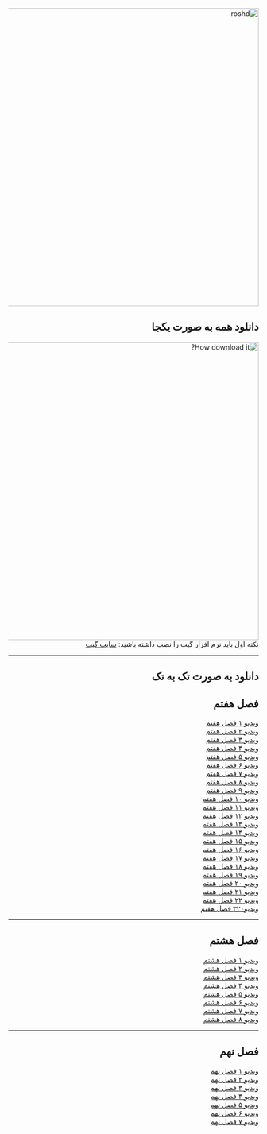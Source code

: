<div dir="rtl">


<img src="https://www.roshd.ir/Portals/11/Images/Publisher/Riyazi07-book.jpg?ver=1397-09-19-085306-010&maxwidth=1000" alt="roshd" width="600"/>


  
  
<h2>دانلود همه به صورت یکجا</h2>


<img src="https://user-images.githubusercontent.com/77381164/117602536-2f1ad400-b166-11eb-93d2-c3fbfe4dac96.gif" alt="How download it?" width="600"/>
<br>
نکته اول باید نرم افزار گیت را نصب داشته باشید: <a href="https://git-scm.com/">سایت گیت</a>


<hr>

<h2>دانلود به صورت تک به تک</h2>

<h2>فصل هفتم</h2>


<a href="https://github.com/amirkasraEsmaeilian/-mathVideos/raw/main/Season%207/7-1.mp4)">ویدیو ۱ فصل هفتم</a><br> 
<a href="https://github.com/amirkasraEsmaeilian/-mathVideos/raw/main/Season%207/7-2.mp4)">ویدیو ۲ فصل هفتم</a><br> 
<a href="https://github.com/amirkasraEsmaeilian/-mathVideos/raw/main/Season%207/7-3.mp4)">ویدیو ۳ فصل هفتم</a><br> 
<a href="https://github.com/amirkasraEsmaeilian/-mathVideos/raw/main/Season%207/7-4.mp4)">ویدیو ۴ فصل هفتم</a><br> 
<a href="https://github.com/amirkasraEsmaeilian/-mathVideos/raw/main/Season%207/7-5.mp4)">ویدیو ۵ فصل هفتم</a><br> 
<a href="https://github.com/amirkasraEsmaeilian/-mathVideos/raw/main/Season%207/7-6.mp4)">ویدیو ۶ فصل هفتم</a><br> 
<a href="https://github.com/amirkasraEsmaeilian/-mathVideos/raw/main/Season%207/7-7.mp4)">ویدیو ۷ فصل هفتم</a><br> 
<a href="https://github.com/amirkasraEsmaeilian/-mathVideos/raw/main/Season%207/7-8.mp4)">ویدیو ۸ فصل هفتم</a><br> 
<a href="https://github.com/amirkasraEsmaeilian/-mathVideos/raw/main/Season%207/7-9.mp4)">ویدیو ۹ فصل هفتم</a><br> 
<a href="https://github.com/amirkasraEsmaeilian/-mathVideos/raw/main/Season%207/7-10.mp4)">ویدیو ۱۰ فصل هفتم</a><br> 
<a href="https://github.com/amirkasraEsmaeilian/-mathVideos/raw/main/Season%207/7-11.mp4)">ویدیو ۱۱ فصل هفتم</a><br> 
<a href="https://github.com/amirkasraEsmaeilian/-mathVideos/raw/main/Season%207/7-12.mp4)">ویدیو ۱۲ فصل هفتم</a><br> 
<a href="https://github.com/amirkasraEsmaeilian/-mathVideos/raw/main/Season%207/7-13.mp4)">ویدیو ۱۳ فصل هفتم</a><br> 
<a href="https://github.com/amirkasraEsmaeilian/-mathVideos/raw/main/Season%207/7-14.mp4)">ویدیو ۱۴ فصل هفتم</a><br> 
<a href="https://github.com/amirkasraEsmaeilian/-mathVideos/raw/main/Season%207/7-15.mp4)">ویدیو ۱۵ فصل هفتم</a><br> 
<a href="https://github.com/amirkasraEsmaeilian/-mathVideos/raw/main/Season%207/7-16.mp4)">ویدیو ۱۶ فصل هفتم</a><br> 
<a href="https://github.com/amirkasraEsmaeilian/-mathVideos/raw/main/Season%207/7-17.mp4)">ویدیو ۱۷ فصل هفتم</a><br> 
<a href="https://github.com/amirkasraEsmaeilian/-mathVideos/raw/main/Season%207/7-18.mp4)">ویدیو ۱۸ فصل هفتم</a><br> 
<a href="https://github.com/amirkasraEsmaeilian/-mathVideos/raw/main/Season%207/7-19.mp4)">ویدیو ۱۹ فصل هفتم</a><br> 
<a href="https://github.com/amirkasraEsmaeilian/-mathVideos/raw/main/Season%207/7-20.mp4)">ویدیو ۲۰ فصل هفتم</a><br> 
<a href="https://github.com/amirkasraEsmaeilian/-mathVideos/raw/main/Season%207/7-21_edit.mp4)">ویدیو ۲۱ فصل هفتم</a><br> 
<a href="https://github.com/amirkasraEsmaeilian/-mathVideos/raw/main/Season%207/7-22.mp4)">ویدیو ۲۲ فصل هفتم</a><br>
<a href="https://github.com/amirkasraEsmaeilian/-mathVideos/raw/main/Season%207/7-23.mp4)">ویدیو۳۲۰ فصل هفتم</a><br>
<hr>




<h2>فصل هشتم</h2>

<a href="https://github.com/amirkasraEsmaeilian/-mathVideos/raw/main/Season%208/8-1.mp4">ویدیو ۱ فصل هشتم</a><br>
<a href="https://github.com/amirkasraEsmaeilian/-mathVideos/raw/main/Season%208/8-2.mp4">ویدیو ۲ فصل هشتم</a><br>
<a href="https://github.com/amirkasraEsmaeilian/-mathVideos/raw/main/Season%208/8-3.mp4">ویدیو ۳ فصل هشتم</a><br>
<a href="https://github.com/amirkasraEsmaeilian/-mathVideos/raw/main/Season%208/8-4.mp4">ویدیو ۴ فصل هشتم</a><br>
<a href="https://github.com/amirkasraEsmaeilian/-mathVideos/raw/main/Season%208/8-5.mp4">ویدیو ۵ فصل هشتم</a><br>
<a href="https://github.com/amirkasraEsmaeilian/-mathVideos/raw/main/Season%208/8-6.mp4">ویدیو ۶ فصل هشتم</a><br>
<a href="https://github.com/amirkasraEsmaeilian/-mathVideos/raw/main/Season%208/8-7.mp4">ویدیو ۷ فصل هشتم</a><br>
<a href="https://github.com/amirkasraEsmaeilian/-mathVideos/raw/main/Season%208/8-8.mp4">ویدیو ۸ فصل هشتم</a><br>

<hr>

<h2>فصل نهم</h2>

<a href="https://github.com/amirkasraEsmaeilian/-mathVideos/raw/main/Season%209/9-1.mp4">ویدیو ۱ فصل نهم</a><br>
<a href="https://github.com/amirkasraEsmaeilian/-mathVideos/raw/main/Season%209/9-1.mp4">ویدیو ۲ فصل نهم</a><br>
<a href="https://github.com/amirkasraEsmaeilian/-mathVideos/raw/main/Season%209/9-1.mp4">ویدیو ۳ فصل نهم</a><br>
<a href="https://github.com/amirkasraEsmaeilian/-mathVideos/raw/main/Season%209/9-1.mp4">ویدیو ۴ فصل نهم</a><br>
<a href="https://github.com/amirkasraEsmaeilian/-mathVideos/raw/main/Season%209/9-1.mp4">ویدیو ۵ فصل نهم</a><br>
<a href="https://github.com/amirkasraEsmaeilian/-mathVideos/raw/main/Season%209/9-1.mp4">ویدیو ۶ فصل نهم</a><br>
<a href="https://github.com/amirkasraEsmaeilian/-mathVideos/raw/main/Season%209/9-1.mp4">ویدیو ۷ فصل نهم</a><br>

</div>
